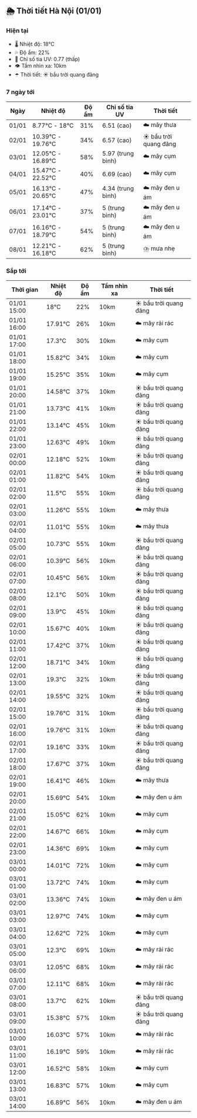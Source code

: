 ## 🌦️ Thời tiết Hà Nội (01/01)

### Hiện tại

- 🌡️ Nhiệt độ: 18℃
- 💦 Độ ẩm: 22%
- 🌟 Chỉ số tia UV: 0.77 (thấp)
- 👁️ Tầm nhìn xa: 10km
- ☂️ Thời tiết: ☀️ bầu trời quang đãng

### 7 ngày tới

| Ngày | Nhiệt độ | Độ ẩm | Chỉ số tia UV | Thời tiết |
| --- | --- | --- | --- | --- |
| 01/01 | 8.77℃ - 18℃ | 31% | 6.51 (cao) | ☁️ mây thưa |
| 02/01 | 10.39℃ - 19.76℃ | 34% | 6.57 (cao) | ☀️ bầu trời quang đãng |
| 03/01 | 12.05℃ - 16.89℃ | 58% | 5.97 (trung bình) | ☁️ mây cụm |
| 04/01 | 15.47℃ - 22.52℃ | 40% | 6.69 (cao) | ☁️ mây cụm |
| 05/01 | 16.13℃ - 20.65℃ | 47% | 4.34 (trung bình) | ☁️ mây đen u ám |
| 06/01 | 17.14℃ - 23.01℃ | 37% | 5 (trung bình) | ☁️ mây đen u ám |
| 07/01 | 16.16℃ - 18.79℃ | 54% | 5 (trung bình) | ☁️ mây đen u ám |
| 08/01 | 12.21℃ - 16.18℃ | 62% | 5 (trung bình) | ⛈️ mưa nhẹ |

### Sắp tới

| Thời gian | Nhiệt độ | Độ ẩm | Tầm nhìn xa | Thời tiết |
| --- | --- | --- | --- | --- |
| 01/01 15:00 | 18℃ | 22% | 10km | ☀️ bầu trời quang đãng |
| 01/01 16:00 | 17.91℃ | 26% | 10km | ☁️ mây rải rác |
| 01/01 17:00 | 17.3℃ | 30% | 10km | ☁️ mây cụm |
| 01/01 18:00 | 15.82℃ | 34% | 10km | ☁️ mây cụm |
| 01/01 19:00 | 15.25℃ | 35% | 10km | ☁️ mây cụm |
| 01/01 20:00 | 14.58℃ | 37% | 10km | ☀️ bầu trời quang đãng |
| 01/01 21:00 | 13.73℃ | 41% | 10km | ☀️ bầu trời quang đãng |
| 01/01 22:00 | 13.14℃ | 45% | 10km | ☀️ bầu trời quang đãng |
| 01/01 23:00 | 12.63℃ | 49% | 10km | ☀️ bầu trời quang đãng |
| 02/01 00:00 | 12.18℃ | 52% | 10km | ☀️ bầu trời quang đãng |
| 02/01 01:00 | 11.82℃ | 54% | 10km | ☀️ bầu trời quang đãng |
| 02/01 02:00 | 11.5℃ | 55% | 10km | ☀️ bầu trời quang đãng |
| 02/01 03:00 | 11.26℃ | 55% | 10km | ☁️ mây thưa |
| 02/01 04:00 | 11.01℃ | 55% | 10km | ☁️ mây thưa |
| 02/01 05:00 | 10.73℃ | 55% | 10km | ☀️ bầu trời quang đãng |
| 02/01 06:00 | 10.39℃ | 56% | 10km | ☀️ bầu trời quang đãng |
| 02/01 07:00 | 10.45℃ | 56% | 10km | ☀️ bầu trời quang đãng |
| 02/01 08:00 | 12.1℃ | 50% | 10km | ☀️ bầu trời quang đãng |
| 02/01 09:00 | 13.9℃ | 45% | 10km | ☀️ bầu trời quang đãng |
| 02/01 10:00 | 15.67℃ | 40% | 10km | ☀️ bầu trời quang đãng |
| 02/01 11:00 | 17.42℃ | 37% | 10km | ☀️ bầu trời quang đãng |
| 02/01 12:00 | 18.71℃ | 34% | 10km | ☀️ bầu trời quang đãng |
| 02/01 13:00 | 19.3℃ | 32% | 10km | ☀️ bầu trời quang đãng |
| 02/01 14:00 | 19.55℃ | 32% | 10km | ☀️ bầu trời quang đãng |
| 02/01 15:00 | 19.76℃ | 31% | 10km | ☀️ bầu trời quang đãng |
| 02/01 16:00 | 19.76℃ | 31% | 10km | ☀️ bầu trời quang đãng |
| 02/01 17:00 | 19.16℃ | 33% | 10km | ☀️ bầu trời quang đãng |
| 02/01 18:00 | 17.67℃ | 37% | 10km | ☀️ bầu trời quang đãng |
| 02/01 19:00 | 16.41℃ | 46% | 10km | ☁️ mây thưa |
| 02/01 20:00 | 15.69℃ | 54% | 10km | ☁️ mây đen u ám |
| 02/01 21:00 | 15.05℃ | 62% | 10km | ☁️ mây cụm |
| 02/01 22:00 | 14.67℃ | 66% | 10km | ☁️ mây cụm |
| 02/01 23:00 | 14.36℃ | 69% | 10km | ☁️ mây cụm |
| 03/01 00:00 | 14.01℃ | 72% | 10km | ☁️ mây cụm |
| 03/01 01:00 | 13.72℃ | 74% | 10km | ☁️ mây cụm |
| 03/01 02:00 | 13.36℃ | 74% | 10km | ☁️ mây đen u ám |
| 03/01 03:00 | 12.97℃ | 74% | 10km | ☁️ mây cụm |
| 03/01 04:00 | 12.62℃ | 72% | 10km | ☁️ mây cụm |
| 03/01 05:00 | 12.3℃ | 69% | 10km | ☁️ mây rải rác |
| 03/01 06:00 | 12.05℃ | 68% | 10km | ☁️ mây rải rác |
| 03/01 07:00 | 12.11℃ | 68% | 10km | ☁️ mây rải rác |
| 03/01 08:00 | 13.7℃ | 62% | 10km | ☀️ bầu trời quang đãng |
| 03/01 09:00 | 15.38℃ | 57% | 10km | ☀️ bầu trời quang đãng |
| 03/01 10:00 | 16.03℃ | 57% | 10km | ☁️ mây rải rác |
| 03/01 11:00 | 16.19℃ | 59% | 10km | ☁️ mây rải rác |
| 03/01 12:00 | 16.52℃ | 58% | 10km | ☁️ mây cụm |
| 03/01 13:00 | 16.83℃ | 57% | 10km | ☁️ mây cụm |
| 03/01 14:00 | 16.89℃ | 56% | 10km | ☁️ mây đen u ám |
